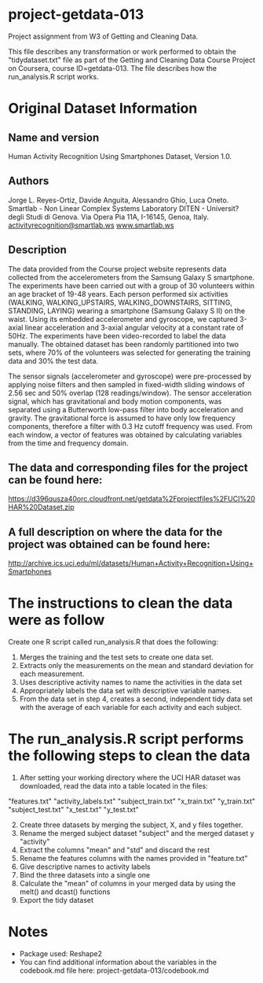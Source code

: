 # project-getdata-013
Project assignment  from W3 of Getting and Cleaning Data. 

This file describes any transformation or work performed to obtain
the "tidydataset.txt" file as part of the Getting and Cleaning Data Course 
Project on Coursera, course ID=getdata-013. The file describes how the run_analysis.R 
script works.


# Original Dataset Information #

## Name and version
Human Activity Recognition Using Smartphones Dataset, Version 1.0.

## Authors 
Jorge L. Reyes-Ortiz, Davide Anguita, Alessandro Ghio, Luca Oneto.
Smartlab - Non Linear Complex Systems Laboratory
DITEN - Universit? degli Studi di Genova.
Via Opera Pia 11A, I-16145, Genoa, Italy.
activityrecognition@smartlab.ws
www.smartlab.ws

## Description 
The data provided from the Course project website represents data collected
from the accelerometers from the Samsung Galaxy S smartphone.
The experiments have been carried out with a group of 30 volunteers within an age 
bracket of 19-48 years. Each person performed six activities (WALKING, 
WALKING_UPSTAIRS, WALKING_DOWNSTAIRS, SITTING, STANDING, LAYING) wearing a 
smartphone (Samsung Galaxy S II) on the waist. Using its embedded accelerometer 
and gyroscope, we captured 3-axial linear acceleration and 3-axial angular 
velocity at a constant rate of 50Hz. The experiments have been video-recorded 
to label the data manually. The obtained dataset has been randomly partitioned 
into two sets, where 70% of the volunteers was selected for generating the 
training data and 30% the test data. 

The sensor signals (accelerometer and gyroscope) were pre-processed by applying 
noise filters and then sampled in fixed-width sliding windows of 2.56 sec and 
50% overlap (128 readings/window). The sensor acceleration signal, which has 
gravitational and body motion components, was separated using a Butterworth 
low-pass filter into body acceleration and gravity. The gravitational force 
is assumed to have only low frequency components, therefore a filter with 
0.3 Hz cutoff frequency was used. From each window, a vector of features was 
obtained by calculating variables from the time and frequency domain. 

## The data and corresponding files for the project can be found here:
https://d396qusza40orc.cloudfront.net/getdata%2Fprojectfiles%2FUCI%20HAR%20Dataset.zip 

## A full description on where the data for the project was obtained can be found here: 
http://archive.ics.uci.edu/ml/datasets/Human+Activity+Recognition+Using+Smartphones


# The instructions to clean the data were as follow 
Create one R script called run_analysis.R that does the following:
1. Merges the training and the test sets to create one data set.
2. Extracts only the measurements on the mean and standard deviation for 
each measurement. 
3. Uses descriptive activity names to name the activities in the data set
4. Appropriately labels the data set with descriptive variable names. 
5. From the data set in step 4, creates a second, independent tidy data set 
with the average of each variable for each activity and each subject.


# The run_analysis.R script performs the following steps to clean the data 

1. After setting your working directory where the UCI HAR dataset was downloaded,
read the data into a table located in the files:
        
"features.txt"
"activity_labels.txt"
"subject_train.txt"
"x_train.txt"
"y_train.txt"
"subject_test.txt"
"x_test.txt"
"y_test.txt"

2. Create three datasets by merging the subject, X, and y files together.
3. Rename the merged subject dataset "subject" and the merged dataset y "activity"
4. Extract the columns "mean" and "std" and discard the rest
5. Rename the features columns with the names provided in "feature.txt"
6. Give descriptive names to activity labels
7. Bind the three datasets into a single one
8. Calculate the "mean" of columns in your merged data by using the melt() and 
dcast() functions
9. Export the tidy dataset

# Notes 
- Package used: Reshape2
- You can find additional information about the variables in the codebook.md file here: project-getdata-013/codebook.md
